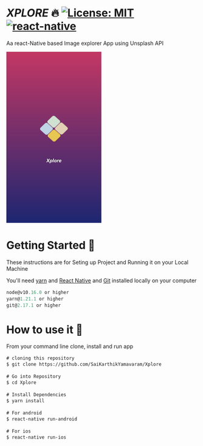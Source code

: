 # **_XPLORE_** 🔥 [![License: MIT](https://img.shields.io/badge/License-MIT-yellow.svg)](https://opensource.org/licenses/MIT) [![react-native](https://img.shields.io/badge/react--native-0.62.2-blue)](https://img.shields.io/badge/react--native-0.62.2-blue)

Aa react-Native based Image explorer App using Unsplash API

<img src="https://github.com/SaiKarthikYamavaram/Xplore/blob/master/Screenshots/SplashScreen.jpg" height="450" width="250"  ><br>

# Getting Started 🚀

These instructions are for Seting up Project and Running it on your Local Machine

You'll need [yarn](https://classic.yarnpkg.com/en/ 'Yarn documentation') and [React Native](https://reactnative.dev/ 'React Native documentation') and [Git](https://git-scm.com/ 'Git Homepage') installed locally on your computer

```javascript
node@v10.16.0 or higher
yarn@1.21.1 or higher
git@2.17.1 or higher
```

# How to use it 🔧

From your command line clone, install and run app

```
# cloning this repository
$ git clone https://github.com/SaiKarthikYamavaram/Xplore

# Go into Repository
$ cd Xplore

# Install Dependencies
$ yarn install

# For android
$ react-native run-android

# For ios
$ react-native run-ios
```
